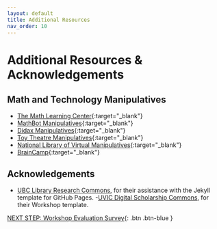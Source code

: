 ```yaml
---
layout: default
title: Additional Resources
nav_order: 10
---
```

# Additional Resources & Acknowledgements

## Math and Technology Manipulatives
- [The Math Learning Center](https://www.mathlearningcenter.org/apps){:target="_blank"}
- [MathBot Manipulatives](https://mathsbot.com/manipulatives/rods){:target="_blank"}
- [Didax Manipulatives](https://www.didax.com/math/virtual-manipulatives.html){:target="_blank"}
- [Toy Theatre Manipulatives](https://toytheater.com/category/teacher-tools/virtual-manipulatives/){:target="_blank"}
- [National Library of Virtual Manipulatives](http://nlvm.usu.edu/){:target="_blank"}
- [BrainCamp](https://www.brainingcamp.com/){:target="_blank"}

## Acknowledgements

- [UBC Library Research Commons](https://github.com/ubc-library-rc/), for their assistance with the Jekyll template for GitHub Pages.
-[UVIC Digital Scholarship Commons](https://onlineacademiccommunity.uvic.ca/dsc/workshops/), for their Workshop template. 

[NEXT STEP: Workshop Evaluation Survey](workshop-survey.html){: .btn .btn-blue }

